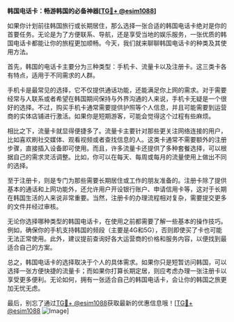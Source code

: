 **韩国电话卡：畅游韩国的必备神器[[TG💪+ @esim1088](https://t.me/s/esim1088)]**

如果你计划前往韩国旅行或长期居住，那么选择一张合适的韩国电话卡绝对是你的首要任务。无论是为了方便联系、导航，还是享受当地的娱乐服务，一张优质的韩国电话卡都能让你的旅程更加顺畅。今天，我们就来聊聊韩国电话卡的种类及其使用方法。

首先，韩国的电话卡主要分为三种类型：手机卡、流量卡以及注册卡。这三类卡各有特点，适用于不同需求的人群。

手机卡是最常见的选择，它不仅提供通话功能，还能满足你上网的需求。对于需要经常与人联系或者希望在韩国期间保持与外界沟通的人来说，手机卡无疑是一个很好的选择。不过，购买手机卡通常需要提供护照等个人信息，并且可能需要到运营商的实体店铺进行激活。如果你是短期游客，可能会觉得这个过程有些麻烦。

相比之下，流量卡就显得便捷多了。流量卡主要针对那些更关注网络连接的用户，比如喜欢刷社交媒体、观看视频或者查找信息的人。这类卡通常不需要额外的注册步骤，直接插入设备即可使用。而且，许多流量卡还提供了多种套餐选择，可以根据自己的需求灵活调整。比如，你可以在每天、每周或每月的流量使用上做出不同的选择。

至于注册卡，则是专门为那些需要长期居住或工作的朋友准备的。注册卡除了提供基本的通话和上网功能外，还允许用户开设银行账户、申请信用卡等，这对于长期在韩国生活的人来说非常重要。当然，注册卡的办理流程相对复杂，需要提交更多的文件并经过审核。

无论你选择哪种类型的韩国电话卡，在使用之前都需要了解一些基本的操作技巧。例如，确保你的手机支持韩国的频段（主要是4G和5G），否则即使买了卡也可能无法正常使用。此外，建议提前查询好各大运营商的价格和服务内容，以便找到最适合自己的方案。

总之，韩国电话卡的选择取决于个人的具体需求。如果你只是短暂访问韩国，可以选择一张方便快捷的流量卡；而如果你打算长期定居，则应考虑办理一张注册卡以享受更多便利。无论如何，拥有一张适合自己的韩国电话卡，会让你的韩国之旅更加无忧无虑。

最后，别忘了通过[TG💪+ @esim1088](https://t.me/s/esim1088)获取最新的优惠信息哦！[[TG💪+ @esim1088](https://t.me/s/esim1088) ![Image](https://i.postimg.cc/4NQfJmqS/Snipaste-2025-05-13-00-14-12.png)]